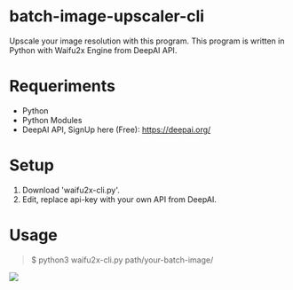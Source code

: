 # batch-image-upscaler-cli
Upscale your image resolution with this program. This program is written in Python with Waifu2x Engine from DeepAI API.

# Requeriments
- Python
- Python Modules
- DeepAI API, SignUp here (Free): https://deepai.org/

# Setup
1. Download 'waifu2x-cli.py'.
2. Edit, replace api-key with your own API from DeepAI.

# Usage
> $ python3 waifu2x-cli.py path/your-batch-image/

<img src="https://raw.githubusercontent.com/mrizkihidayat66/batch-image-upscaler-cli/master/images/screenshot.jpeg">
